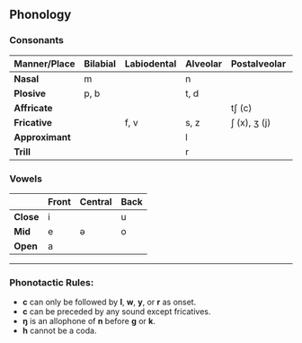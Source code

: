 ## Phonology

### Consonants

| Manner/Place | Bilabial | Labiodental | Alveolar | Postalveolar | Palatal  | Velar  | Glottal |
|--------------|----------|-------------|----------|--------------|----------|--------|---------|
| **Nasal**    | m        |             | n        |              |          | ŋ      |         |
| **Plosive**  | p, b     |             | t, d     |              |          | k, g   |         |
| **Affricate**|          |             |          | tʃ (c)       |          |        |         |
| **Fricative**|          | f, v        | s, z     | ʃ (x), ʒ (j) |          |        | h       |
| **Approximant**|        |             | l        |              | j (y)    | w      |         |
| **Trill**    |          |             | r        |              |          |        |         |

### Vowels

|           | Front | Central | Back |
|-----------|-------|---------|------|
| **Close** | i     |         | u    |
| **Mid**   | e     | ə       | o    |
| **Open**  | a     |         |      |

---

### Phonotactic Rules:

- **c** can only be followed by **l**, **w**, **y**, or **r** as onset.
- **c** can be preceded by any sound except fricatives.
- **ŋ** is an allophone of **n** before **g** or **k**.
- **h** cannot be a coda.
